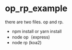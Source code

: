 # op_rp_example
there are two files. op and rp.
- npm install or yarn install
- node op（express)
- node rp (koa2)



